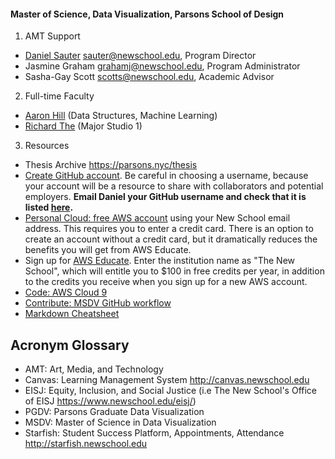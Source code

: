 #### Master of Science, Data Visualization, Parsons School of Design

1. AMT Support
  * [Daniel Sauter](https://www.newschool.edu/parsons/faculty/daniel-sauter/) <sauter@newschool.edu>, Program Director
  * Jasmine Graham <grahamj@newschool.edu>, Program Administrator
  * Sasha-Gay Scott <scotts@newschool.edu>, Academic Advisor

2. Full-time Faculty
  * [Aaron Hill](https://www.newschool.edu/parsons/faculty/aaron-hill/) (Data Structures, Machine Learning)
  * [Richard The](https://www.newschool.edu/parsons/faculty/richard-the/) (Major Studio 1)
  
3. Resources 
  * Thesis Archive https://parsons.nyc/thesis
  * [Create GitHub account](https://github.com/join). Be careful in choosing a username, because your account will be a resource to share with collaborators and potential employers. **Email Daniel your GitHub username and check that it is listed [here](https://github.com/orgs/visualizedata/people).**
  * [Personal Cloud: free AWS account](https://aws.amazon.com/free/) using your New School email address. This requires you to enter a credit card. There is an option to create an account without a credit card, but it dramatically reduces the benefits you will get from AWS Educate.
  * Sign up for [AWS Educate](https://aws.amazon.com/education/awseducate/). Enter the institution name as "The New School", which will entitle you to $100 in free credits per year, in addition to the credits you receive when you sign up for a new AWS account.
  * [Code: AWS Cloud 9](https://aws.amazon.com/cloud9/)
  * [Contribute: MSDV GitHub workflow](https://github.com/visualizedata/github-workflow)
  * [Markdown Cheatsheet](https://github.com/adam-p/markdown-here/wiki/Markdown-Cheatsheet)

## Acronym Glossary

- AMT: Art, Media, and Technology
- Canvas: Learning Management System http://canvas.newschool.edu
- EISJ: Equity, Inclusion, and Social Justice (i.e The New School's Office of EISJ https://www.newschool.edu/eisj/)
- PGDV: Parsons Graduate Data Visualization
- MSDV: Master of Science in Data Visualization
- Starfish: Student Success Platform, Appointments, Attendance http://starfish.newschool.edu
